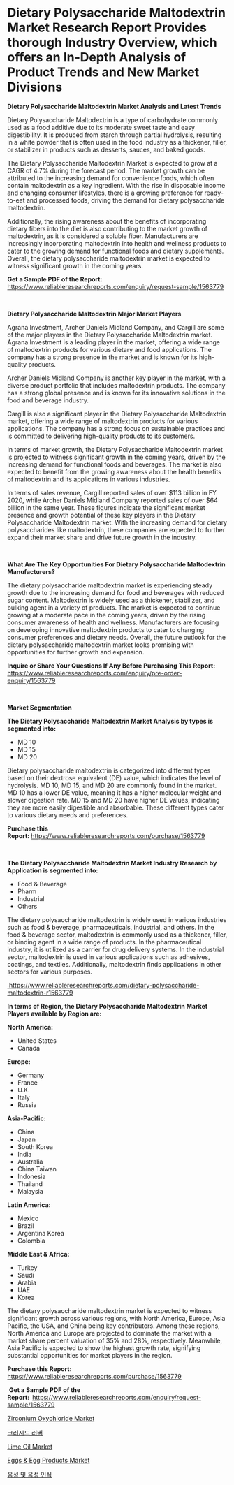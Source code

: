 <p><h1>Dietary Polysaccharide Maltodextrin Market Research Report Provides thorough Industry Overview, which offers an In-Depth Analysis of Product Trends and New Market Divisions</h1></p><p><strong>Dietary Polysaccharide Maltodextrin Market Analysis and Latest Trends</strong></p>
<p><p>Dietary Polysaccharide Maltodextrin is a type of carbohydrate commonly used as a food additive due to its moderate sweet taste and easy digestibility. It is produced from starch through partial hydrolysis, resulting in a white powder that is often used in the food industry as a thickener, filler, or stabilizer in products such as desserts, sauces, and baked goods.</p><p>The Dietary Polysaccharide Maltodextrin Market is expected to grow at a CAGR of 4.7% during the forecast period. The market growth can be attributed to the increasing demand for convenience foods, which often contain maltodextrin as a key ingredient. With the rise in disposable income and changing consumer lifestyles, there is a growing preference for ready-to-eat and processed foods, driving the demand for dietary polysaccharide maltodextrin.</p><p>Additionally, the rising awareness about the benefits of incorporating dietary fibers into the diet is also contributing to the market growth of maltodextrin, as it is considered a soluble fiber. Manufacturers are increasingly incorporating maltodextrin into health and wellness products to cater to the growing demand for functional foods and dietary supplements. Overall, the dietary polysaccharide maltodextrin market is expected to witness significant growth in the coming years.</p></p>
<p><strong>Get a Sample PDF of the Report:&nbsp;</strong> <a href="https://www.reliableresearchreports.com/enquiry/request-sample/1563779">https://www.reliableresearchreports.com/enquiry/request-sample/1563779</a></p>
<p>&nbsp;</p>
<p><strong>Dietary Polysaccharide Maltodextrin Major Market Players</strong></p>
<p><p>Agrana Investment, Archer Daniels Midland Company, and Cargill are some of the major players in the Dietary Polysaccharide Maltodextrin market. Agrana Investment is a leading player in the market, offering a wide range of maltodextrin products for various dietary and food applications. The company has a strong presence in the market and is known for its high-quality products.</p><p>Archer Daniels Midland Company is another key player in the market, with a diverse product portfolio that includes maltodextrin products. The company has a strong global presence and is known for its innovative solutions in the food and beverage industry.</p><p>Cargill is also a significant player in the Dietary Polysaccharide Maltodextrin market, offering a wide range of maltodextrin products for various applications. The company has a strong focus on sustainable practices and is committed to delivering high-quality products to its customers.</p><p>In terms of market growth, the Dietary Polysaccharide Maltodextrin market is projected to witness significant growth in the coming years, driven by the increasing demand for functional foods and beverages. The market is also expected to benefit from the growing awareness about the health benefits of maltodextrin and its applications in various industries.</p><p>In terms of sales revenue, Cargill reported sales of over $113 billion in FY 2020, while Archer Daniels Midland Company reported sales of over $64 billion in the same year. These figures indicate the significant market presence and growth potential of these key players in the Dietary Polysaccharide Maltodextrin market. With the increasing demand for dietary polysaccharides like maltodextrin, these companies are expected to further expand their market share and drive future growth in the industry.</p></p>
<p>&nbsp;</p>
<p><strong>What Are The Key Opportunities For Dietary Polysaccharide Maltodextrin Manufacturers?</strong></p>
<p><p>The dietary polysaccharide maltodextrin market is experiencing steady growth due to the increasing demand for food and beverages with reduced sugar content. Maltodextrin is widely used as a thickener, stabilizer, and bulking agent in a variety of products. The market is expected to continue growing at a moderate pace in the coming years, driven by the rising consumer awareness of health and wellness. Manufacturers are focusing on developing innovative maltodextrin products to cater to changing consumer preferences and dietary needs. Overall, the future outlook for the dietary polysaccharide maltodextrin market looks promising with opportunities for further growth and expansion.</p></p>
<p><strong>Inquire or Share Your Questions If Any Before Purchasing This Report:</strong> <a href="https://www.reliableresearchreports.com/enquiry/pre-order-enquiry/1563779">https://www.reliableresearchreports.com/enquiry/pre-order-enquiry/1563779</a></p>
<p>&nbsp;</p>
<p><strong>Market Segmentation</strong></p>
<p><strong>The Dietary Polysaccharide Maltodextrin Market Analysis by types is segmented into:</strong></p>
<p><ul><li>MD 10</li><li>MD 15</li><li>MD 20</li></ul></p>
<p><p>Dietary polysaccharide maltodextrin is categorized into different types based on their dextrose equivalent (DE) value, which indicates the level of hydrolysis. MD 10, MD 15, and MD 20 are commonly found in the market. MD 10 has a lower DE value, meaning it has a higher molecular weight and slower digestion rate. MD 15 and MD 20 have higher DE values, indicating they are more easily digestible and absorbable. These different types cater to various dietary needs and preferences.</p></p>
<p><strong>Purchase this Report:&nbsp;</strong><a href="https://www.reliableresearchreports.com/purchase/1563779">https://www.reliableresearchreports.com/purchase/1563779</a></p>
<p>&nbsp;</p>
<p><strong>The Dietary Polysaccharide Maltodextrin Market Industry Research by Application is segmented into:</strong></p>
<p><ul><li>Food & Beverage</li><li>Pharm</li><li>Industrial</li><li>Others</li></ul></p>
<p><p>The dietary polysaccharide maltodextrin is widely used in various industries such as food & beverage, pharmaceuticals, industrial, and others. In the food & beverage sector, maltodextrin is commonly used as a thickener, filler, or binding agent in a wide range of products. In the pharmaceutical industry, it is utilized as a carrier for drug delivery systems. In the industrial sector, maltodextrin is used in various applications such as adhesives, coatings, and textiles. Additionally, maltodextrin finds applications in other sectors for various purposes.</p></p>
<p><a href="https://www.reliableresearchreports.com/dietary-polysaccharide-maltodextrin-r1563779">&nbsp;https://www.reliableresearchreports.com/dietary-polysaccharide-maltodextrin-r1563779</a></p>
<p><strong>In terms of Region, the Dietary Polysaccharide Maltodextrin Market Players available by Region are:</strong></p>
<p>
    <p> <strong> North America: </strong>
        <ul>
            <li>United States</li>
            <li>Canada</li>
        </ul>
        </p> 
    <p> <strong> Europe: </strong>
        <ul>
            <li>Germany</li>
            <li>France</li>
            <li>U.K.</li>
            <li>Italy</li>
            <li>Russia</li>
        </ul>
        </p> 
    <p> <strong> Asia-Pacific: </strong>
        <ul>
            <li>China</li>
            <li>Japan</li>
            <li>South Korea</li>
            <li>India</li>
            <li>Australia</li>
            <li>China Taiwan</li>
            <li>Indonesia</li>
            <li>Thailand</li>
            <li>Malaysia</li>
        </ul>
        </p> 
    <p> <strong> Latin America: </strong>
        <ul>
            <li>Mexico</li>
            <li>Brazil</li>
            <li>Argentina Korea</li>
            <li>Colombia</li>
        </ul>
        </p> 
    <p> <strong> Middle East & Africa: </strong>
        <ul>
            <li>Turkey</li>
            <li>Saudi</li>
            <li>Arabia</li>
            <li>UAE</li>
            <li>Korea</li>
        </ul>
    </p>
    </p>
<p><p>The dietary polysaccharide maltodextrin market is expected to witness significant growth across various regions, with North America, Europe, Asia Pacific, the USA, and China being key contributors. Among these regions, North America and Europe are projected to dominate the market with a market share percent valuation of 35% and 28%, respectively. Meanwhile, Asia Pacific is expected to show the highest growth rate, signifying substantial opportunities for market players in the region.</p></p>
<p><strong>Purchase this Report: </strong><a href="https://www.reliableresearchreports.com/purchase/1563779">https://www.reliableresearchreports.com/purchase/1563779</a></p>
<p>&nbsp;<strong>Get a Sample PDF of the Report:&nbsp;&nbsp;</strong><a href="https://www.reliableresearchreports.com/enquiry/request-sample/1563779">https://www.reliableresearchreports.com/enquiry/request-sample/1563779</a></p>
<p><strong></strong></p>
<p><p><a href="https://issuu.com/reportprime-2/docs/zirconium-oxychloride-market-size-2030.pptx">Zirconium Oxychloride Market</a></p><p><a href="https://medium.com/@sandubujor71/%EB%B6%80%EC%85%94%EC%A7%84-%EA%B3%A0%EB%AC%B4-%EC%8B%9C%EC%9E%A5-%EC%A1%B0%EC%82%AC-%EB%B3%B4%EA%B3%A0%EC%84%9C-2024%EB%85%84%EB%B6%80%ED%84%B0-2031%EB%85%84%EA%B9%8C%EC%A7%80%EC%9D%98-%EC%97%AD%EC%82%AC-%EB%B0%8F-%EC%98%88%EC%B8%A1-a324ca96bb9e">크러시드 러버</a></p><p><a href="https://issuu.com/reportprime-2/docs/lime-oil-market-size-2030.pptx">Lime Oil Market</a></p><p><a href="https://github.com/myacatherineblakecaczo9vcsw/Market-Research-Report-List-2/blob/main/eggs-egg-products-market.md">Eggs & Egg Products Market</a></p><p><a href="https://github.com/lkwggful07722/Market-Research-Report-List-1/blob/main/659890117993.md">음성 및 음성 인식</a></p></p>